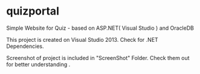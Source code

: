 # quizportal
Simple Website for Quiz  - based on ASP.NET( Visual Studio ) and OracleDB 

This project is created on Visual Studio 2013.
Check for .NET Dependencies.

Screenshot of project is included in "ScreenShot" Folder. Check them out for better understanding .
